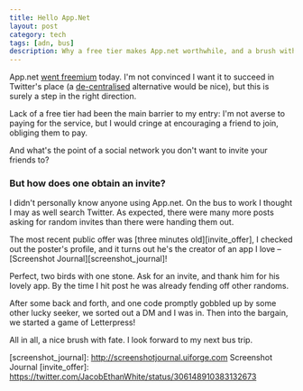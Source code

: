 ```yaml
---
title: Hello App.Net
layout: post
category: tech
tags: [adn, bus]
description: Why a free tier makes App.net worthwhile, and a brush with fate on the bus finding an invite.
---
```


App.net [went freemium][adn_announcement] today.
I'm not convinced I want it to succeed in Twitter's place (a [de-centralised][tent] alternative would be nice), but this is surely a step in the right direction.

Lack of a free tier had been the main barrier to my entry: I'm not averse to paying for the service, but I would cringe at encouraging a friend to join, obliging them to pay.

And what's the point of a social network you don't want to invite your friends to?

### But how does one obtain an invite?

I didn't personally know anyone using App.net. On the bus to work I thought I may as well search Twitter. As expected, there were many more posts asking for random invites than there were handing them out.

The most recent public offer was [three minutes old][invite_offer], I checked out the poster's profile, and it turns out he's the creator of an app I love &ndash; [Screenshot Journal][screenshot_journal]!

Perfect, two birds with one stone. Ask for an invite, and thank him for his lovely app. By the time I hit post he was already fending off other randoms.

After some back and forth, and one code promptly gobbled up by some other lucky seeker, we sorted out a DM and I was in. Then into the bargain, we started a game of Letterpress!

All in all, a nice brush with fate. I look forward to my next bus trip.

[adn]: http://app.net
[adn_announcement]: http://blog.app.net/2013/02/25/introducing-a-free-tier/
[tent]: http://tent.io
[screenshot_journal]: http://screenshotjournal.uiforge.com Screenshot Journal
[invite_offer]: https://twitter.com/JacobEthanWhite/status/306148910383132673

